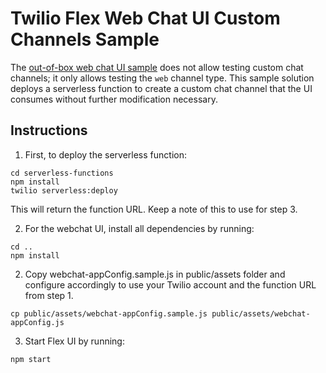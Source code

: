 # Twilio Flex Web Chat UI Custom Channels Sample

The [out-of-box web chat UI sample](https://github.com/twilio/flex-webchat-ui-sample) does not allow testing custom chat channels; it only allows testing the `web` channel type. This sample solution deploys a serverless function to create a custom chat channel that the UI consumes without further modification necessary.

## Instructions

1. First, to deploy the serverless function:
```
cd serverless-functions
npm install
twilio serverless:deploy
```

This will return the function URL. Keep a note of this to use for step 3.

2. For the webchat UI, install all dependencies by running:
```
cd ..
npm install
```
2. Copy webchat-appConfig.sample.js in public/assets folder and configure accordingly to use your Twilio account and the function URL from step 1.
```
cp public/assets/webchat-appConfig.sample.js public/assets/webchat-appConfig.js
```
3. Start Flex UI by running:
```
npm start
```